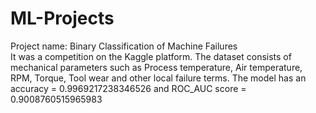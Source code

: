 # ML-Projects

Project name: Binary Classification of Machine Failures    
It was a competition on the Kaggle platform.
The dataset consists of mechanical parameters such as Process temperature, Air temperature, RPM, Torque, Tool wear and other local failure terms.
The model has an accuracy  = 0.9969217238346526 and ROC_AUC score = 0.9008760515965983
